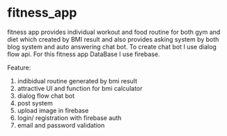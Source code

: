 # fitness_app
 fitness app provides individual workout and food routine for both gym and diet which created by BMI result and also provides asking system by both blog system and auto answering chat bot. To create chat bot I use dialog flow api. For this fitness app DataBase I use firebase.
 
 Feature:
 1. indibidual routine generated by bmi result
 2. attractive UI and function for bmi calculator
 3. dialog flow chat bot
 4. post system
 5. upload image in firebase
 6. login/ registration with firebase auth
 7. email and password validation
